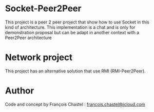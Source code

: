 # Socket-Peer2Peer
This project is a peer 2 peer project that show how to use Socket in this kind of architecture. This implementation is a chat and is only for demonstration proposal but can be adapt in another context with a Peer2Peer architecture  
# Network project
This project has an alternative solution that use RMI (RMI-Peer2Peer).
# Author
Code and concept by François Chastel : francois.chastel@icloud.com

